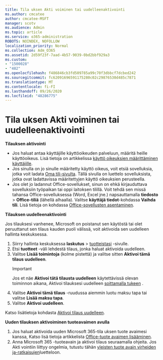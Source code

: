 ```yaml
---
title: Tila uksen Akti voiminen tai uudelleenaktivointi
ms.author: cmcatee
author: cmcatee-MSFT
manager: scotv
ms.audience: Admin
ms.topic: article
ms.service: o365-administration
ROBOTS: NOINDEX, NOFOLLOW
localization_priority: Normal
ms.collection: Adm_O365
ms.assetid: 2d59f23f-7aad-4b57-9039-0bd2bbf929a3
ms.custom:
- "1500028"
- "482"
ms.openlocfilehash: f486846cb3fd509785a99c70f3dbbcf7dcbed242
ms.sourcegitcommit: fc62091696591175280c02c29876530d485c7871
ms.translationtype: MT
ms.contentlocale: fi-FI
ms.lasthandoff: 09/26/2020
ms.locfileid: "48286775"
---
```

# <a name="activate-or-reactivate-a-subscription"></a>Tila uksen Akti voiminen tai uudelleenaktivointi

**Tilauksen aktivointi**

- Jos haluat antaa käyttäjille käyttöoikeuden palveluun, määritä heille käyttöoikeus. Lisä tietoja on artikkelissa [käyttö oikeuksien määrittäminen käyttäjille](https://docs.microsoft.com/microsoft-365/admin/manage/assign-licenses-to-users).
- Jos sinulla on jo sinulle määritetty käyttö oikeus, voit etsiä sovelluksia, jotka voit ladata [Oma tili-sivulta](https://portal.office.com/account/#installs). Tällä sivulla on luettelo sovelluksista, jotka ovat ladattavissa määritettyjen käyttö oikeuksien perusteella.
- Jos olet jo ladannut Office-sovellukset, sinun on ehkä kirjauduttava sovelluksiin työpaikan tai oppi laitoksen tilillä. Voit tehdä sen missä tahansa Office-sovelluksessa (Word, Excel jne.) napsauttamalla **tiedosto**  >  **Office-tiliä** (lähellä alhaalla). Valitse **käyttäjä tiedot**-kohdassa **Vaihda tili**. Lisä tietoja on kohdassa [Office-sovellusten asentaminen](https://docs.microsoft.com/microsoft-365/admin/setup/install-applications).

**Tilauksen uudelleenaktivointi**

Jos tilauksesi vanhenee, Microsoft on poistanut sen käytöstä tai olet peruuttanut sen tilaus kauden puoli välissä, voit aktivoida sen uudelleen hallinta keskuksessa.
  
1. Siirry hallinta keskuksessa **laskutus**  >  [tuotteistasi](https://go.microsoft.com/fwlink/p/?linkid=842054) -sivulle.
2. Etsi **tuotteet** -väli lehdestä tilaus, jonka haluat aktivoida uudelleen.
3. Valitse **Lisää toimintoja** (kolme pistettä) ja valitse sitten **Aktivoi tämä tilaus uudelleen**.
    > [!IMPORTANT]
    > Jos et näe **Aktivoi tätä tilausta uudelleen** käytettävissä olevan toiminnon aikana, Aktivoi tilauksesi uudelleen [soittamalla tukeen](https://docs.microsoft.com/microsoft-365/admin/contact-support-for-business-products) .
4. Valitse **Aktivoi tämä tilaus** -ruudussa aiemmin luotu maksu tapa tai valitse **Lisää maksu tapa**.
5. Valitse **Aktivoi uudelleen**.

Katso lisätietoja kohdasta [Aktivoi tilaus uudelleen](https://docs.microsoft.com/microsoft-365/commerce/subscriptions/reactivate-your-subscription).

**Uuden tilauksen aktivoiminen tuoteavaimen avulla**

1. Jos haluat aktivoida uuden Microsoft 365-tila uksen tuote avaimesi kanssa, Katso lisä tietoja artikkelista [Office-tuote avaimen lisääminen](https://support.office.com/article/where-to-enter-your-office-product-key-0a82e5ae-739e-4b92-a6f4-2ec780c185db).
2. Anna Microsoft 365 -tuoteavain ja aktivoi tilaus seuraamalla ohjeita. Jos Akti vointiin liittyy ongelmia, tutustu tähän [yleisten tuote avain virheiden ja-ratkaisujen](https://docs.microsoft.com/microsoft-365/commerce/product-key-errors-and-solutions)luetteloon.
